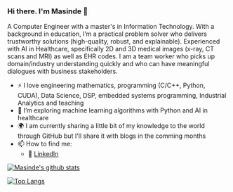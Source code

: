 ### Hi there. I'm Masinde 👋

A Computer Engineer with a master's in Information Technology. With a background in education, I’m a practical problem solver who delivers trustworthy solutions (high-quality, robust, and explainable). Experienced with AI in Healthcare, specifically 2D and 3D medical images (x-ray, CT scans and MRI) as well as EHR codes. I am a team worker who picks up domain/industry understanding quickly and who can have meaningful dialogues with business stakeholders.


- :zap: I love engineering mathematics, programming (C/C++, Python, CUDA), Data Science, DSP, embedded systems programming, Industrial Analytics and teaching
- 🌱 I’m exploring machine learning algorithms with Python and AI in healthcare 
- :earth_africa: I am currently sharing a little bit of my knowledge to the world through GitHub but I'll share it with blogs in the comming months
- 📫 How to find me: 
  - :office: [LinkedIn](https://www.linkedin.com/in/mmasinde)






[![Masinde's github stats](https://github-readme-stats.vercel.app/api?username=masinde70&count_private=true&show_icons=true&theme=tokyonight&hide_rank=false)](https://github.com/anuraghazra/github-readme-stats)



 [![Top Langs](https://github-readme-stats.vercel.app/api/top-langs/?username=masinde70)](https://github.com/masinde70/github-readme-stats)






